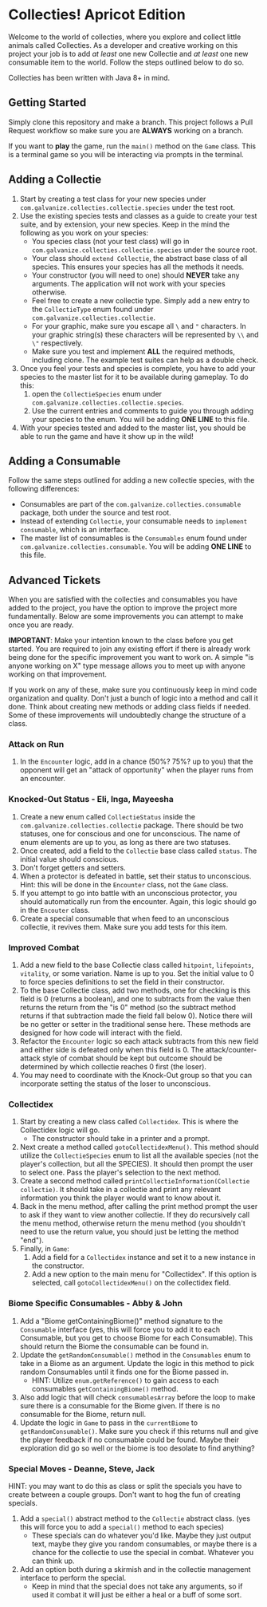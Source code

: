 # Collecties! Apricot Edition

Welcome to the world of collecties, where you explore and collect little animals called Collecties. As a developer and creative working on this project your job is to add _at least_ one new Collectie and _at least_ one new consumable item to the world. Follow the steps outlined below to do so.

Collecties has been written with Java 8+ in mind.

## Getting Started

Simply clone this repository and make a branch. This project follows a Pull Request workflow so make sure you are **ALWAYS** working on a branch.

If you want to **play** the game, run the `main()` method on the `Game` class. This is a terminal game so you will be interacting via prompts in the terminal.

## Adding a Collectie

1. Start by creating a test class for your new species under `com.galvanize.collecties.collectie.species` under the test root.
2. Use the existing species tests and classes as a guide to create your test suite, and by extension, your new species. Keep in the mind the following as you work on your species:
    * You species class (not your test class) will go in `com.galvanize.collecties.collectie.species` under the source root.
    * Your class should `extend Collectie`, the abstract base class of all species. This ensures your species has all the methods it needs.
    * Your constructor (you will need to one) should **NEVER** take any arguments. The application will not work with your species otherwise.
    * Feel free to create a new collectie type. Simply add a new entry to the `CollectieType` enum found under `com.galvanize.collecties.collectie`.
    * For your graphic, make sure you escape all `\` and `"` characters. In your graphic string(s) these characters will be represented by `\\` and `\"` respectively.
    * Make sure you test and implement **ALL** the required methods, including clone. The example test suites can help as a double check.
3. Once you feel your tests and species is complete, you have to add your species to the master list for it to be available during gameplay. To do this:
    1. open the `CollectieSpecies` enum under `com.galvanize.collecties.collectie.species`.
    2. Use the current entries and comments to guide you through adding your species to the enum. You will be adding **ONE LINE** to this file.
4. With your species tested and added to the master list, you should be able to run the game and have it show up in the wild!

## Adding a Consumable

Follow the same steps outlined for adding a new collectie species, with the following differences:

* Consumables are part of the `com.galvanize.collecties.consumable` package, both under the source and test root.
* Instead of extending `Collectie`, your consumable needs to `implement consumable`, which is an interface.
* The master list of consumables is the `Consumables` enum found under `com.galvanize.collecties.consumable`. You will be adding **ONE LINE** to this file.

## Advanced Tickets

When you are satisfied with the collecties and consumables you have added to the project, you have the option to improve the project more fundamentally. Below are some improvements you can attempt to make once you are ready.

**IMPORTANT**: Make your intention known to the class before you get started. You are required to join any existing effort if there is already work being done for the specific improvement you want to work on. A simple "is anyone working on X" type message allows you to meet up with anyone working on that improvement.

If you work on any of these, make sure you continuously keep in mind code organization and quality. Don't just a bunch of logic into a method and call it done. Think about creating new methods or adding class fields if needed. Some of these improvements will undoubtedly change the structure of a class.

### Attack on Run
1. In the `Encounter` logic, add in a chance (50%? 75%? up to you) that the opponent will get an "attack of opportunity" when the player runs from an encounter.

### Knocked-Out Status - Eli, Inga, Mayeesha
1. Create a new enum called `CollectieStatus` inside the `com.galvanize.collecties.collectie` package. There should be two statuses, one for conscious and one for unconscious. The name of enum elements are up to you, as long as there are two statuses.
2. Once created, add a field to the `Collectie` base class called `status`. The initial value should conscious.
3. Don't forget getters and setters.
4. When a protector is defeated in battle, set their status to unconscious. Hint: this will be done in the `Encounter` class, not the `Game` class.
5. If you attempt to go into battle with an unconscious protector, you should automatically run from the encounter. Again, this logic should go in the `Encouter` class.
6. Create a special consumable that when feed to an unconscious collectie, it revives them. Make sure you add tests for this item.

### Improved Combat
1. Add a new field to the base Collectie class called `hitpoint`, `lifepoints`, `vitality`, or some variation. Name is up to you. Set the initial value to 0 to force species definitions to set the field in their constructor.
2. To the base Collectie class, add two methods, one for checking is this field is 0 (returns a boolean), and one to subtracts from the value then returns the return from the "is 0" method (so the subtract method returns if that subtraction made the field fall below 0). Notice there will be no getter or setter in the traditional sense here. These methods are designed for how code will interact with the field.
3. Refactor the `Encounter` logic so each attack subtracts from this new field and either side is defeated only when this field is 0. The attack/counter-attack style of combat should be kept but outcome should be determined by which collectie reaches 0 first (the loser).
4. You may need to coordinate with the Knock-Out group so that you can incorporate setting the status of the loser to unconscious.

### Collectidex
1. Start by creating a new class called `Collectidex`. This is where the Collectidex logic will go.
    * The constructor should take in a printer and a prompt.
2. Next create a method called `gotoCollectidexMenu()`. This method should utilize the `CollectieSpecies` enum to list all the available species (not the player's collection, but all the SPECIES). It should then prompt the user to select one. Pass the player's selection to the next method.
3. Create a second method called `printCollectieInformation(Collectie collectie)`. It should take in a collectie and print any relevant information you think the player would want to know about it.
4. Back in the menu method, after calling the print method prompt the user to ask if they want to view another collectie. If they do recursively call the menu method, otherwise return the menu method (you shouldn't need to use the return value, you should just be letting the method "end").
5. Finally, in `Game`:
    1. Add a field for a `Collectidex` instance and set it to a new instance in the constructor.
    2. Add a new option to the main menu for "Collectidex". If this option is selected, call `gotoCollectidexMenu()` on the collectidex field.

### Biome Specific Consumables - Abby & John
1. Add a "Biome getContainingBiome()" method signature to the `Consumable` interface (yes, this will force you to add it to each Consumable, but you get to choose Biome for each Consumable). This should return the Biome the consumable can be found in.
2. Update the `getRandomConsumable()` method in the `Consumables` enum to take in a Biome as an argument. Update the logic in this method to pick random Consumables until it finds one for the Biome passed in.
    * HINT: Utilize `enum.getReference()` to gain access to each consumables `getContainingBiome()` method.
3. Also add logic that will check `consumablesArray` before the loop to make sure there is a consumable for the Biome given. If there is no consumable for the Biome, return null.
3. Update the logic in `Game` to pass in the `currentBiome` to `getRandomConsumable()`. Make sure you check if this returns null and give the player feedback if no consumable could be found. Maybe their exploration did go so well or the biome is too desolate to find anything?

### Special Moves - Deanne, Steve, Jack
HINT: you may want to do this as class or split the specials you have to create between a couple groups. Don't want to hog the fun of creating specials.
1. Add a `special()` abstract method to the `Collectie` abstract class. (yes this will force you to add a `special()` method to each species)
    * These specials can do whatever you'd like. Maybe they just output text, maybe they give you random consumables, or maybe there is a chance for the collectie to use the special in combat. Whatever you can think up.
2. Add an option both during a skirmish and in the collectie management interface to perform the special.
    * Keep in mind that the special does not take any arguments, so if used it combat it will just be either a heal or a buff of some sort.
